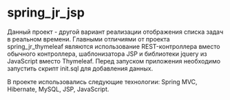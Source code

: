 # spring_jr_jsp
Данный проект - другой вариант реализации отображения списка задач в реальном времени. Главными отличиями от проекта spring_jr_thymeleaf являются использование REST-контроллера вместо обычного контроллера, шаблонизатора JSP и библиотеки jquery из JavaScript вместо Thymeleaf. Перед запуском приложения необходимо запустить скрипт init.sql для добавления данных.

В проекте использовались следующие технологии: Spring MVC, Hibernate, MySQL, JSP, JavaScript.
